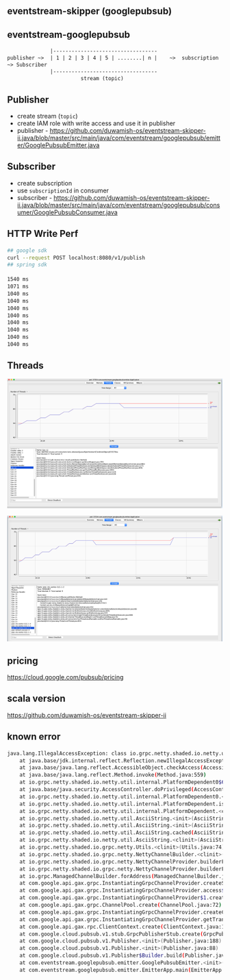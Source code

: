eventstream-skipper (googlepubsub)
-------------------

eventstream-googlepubsub
-----------------------

```
              |----------------------------------
publisher ~>  | 1 | 2 | 3 | 4 | 5 | ........| n |    ~>  subscription ~> Subscriber 
              |----------------------------------     
                        stream (topic)
```

Publisher
---------

- create stream (`topic`)
- create IAM role with write access and use it in publisher
- publisher - https://github.com/duwamish-os/eventstream-skipper-ii.java/blob/master/src/main/java/com/eventstream/googlepubsub/emitter/GooglePubsubEmitter.java

Subscriber
-----------

- create subscription
- use `subscriptionId` in consumer
- subscriber - https://github.com/duwamish-os/eventstream-skipper-ii.java/blob/master/src/main/java/com/eventstream/googlepubsub/consumer/GooglePubsubConsumer.java

HTTP Write Perf
----------

```bash
## google sdk
curl --request POST localhost:8080/v1/publish
## spring sdk

1540 ms
1071 ms
1040 ms
1040 ms
1040 ms
1040 ms
1040 ms
1040 ms
1040 ms
1040 ms
```

Threads
------

![](GCP-Before_HttpCall-pub-sub-Threads.png)

![](GCP-After_Http_pub-sub-Threads.png)

pricing
--------
https://cloud.google.com/pubsub/pricing

scala version
--
https://github.com/duwamish-os/eventstream-skipper-ii


known error
------

```bash
java.lang.IllegalAccessException: class io.grpc.netty.shaded.io.netty.util.internal.PlatformDependent0$6 cannot access class jdk.internal.misc.Unsafe (in module java.base) because module java.base does not export jdk.internal.misc to unnamed module @63376bed
	at java.base/jdk.internal.reflect.Reflection.newIllegalAccessException(Reflection.java:376)
	at java.base/java.lang.reflect.AccessibleObject.checkAccess(AccessibleObject.java:639)
	at java.base/java.lang.reflect.Method.invoke(Method.java:559)
	at io.grpc.netty.shaded.io.netty.util.internal.PlatformDependent0$6.run(PlatformDependent0.java:352)
	at java.base/java.security.AccessController.doPrivileged(AccessController.java:310)
	at io.grpc.netty.shaded.io.netty.util.internal.PlatformDependent0.<clinit>(PlatformDependent0.java:343)
	at io.grpc.netty.shaded.io.netty.util.internal.PlatformDependent.isAndroid(PlatformDependent.java:289)
	at io.grpc.netty.shaded.io.netty.util.internal.PlatformDependent.<clinit>(PlatformDependent.java:92)
	at io.grpc.netty.shaded.io.netty.util.AsciiString.<init>(AsciiString.java:223)
	at io.grpc.netty.shaded.io.netty.util.AsciiString.<init>(AsciiString.java:210)
	at io.grpc.netty.shaded.io.netty.util.AsciiString.cached(AsciiString.java:1401)
	at io.grpc.netty.shaded.io.netty.util.AsciiString.<clinit>(AsciiString.java:48)
	at io.grpc.netty.shaded.io.grpc.netty.Utils.<clinit>(Utils.java:74)
	at io.grpc.netty.shaded.io.grpc.netty.NettyChannelBuilder.<clinit>(NettyChannelBuilder.java:82)
	at io.grpc.netty.shaded.io.grpc.netty.NettyChannelProvider.builderForAddress(NettyChannelProvider.java:38)
	at io.grpc.netty.shaded.io.grpc.netty.NettyChannelProvider.builderForAddress(NettyChannelProvider.java:24)
	at io.grpc.ManagedChannelBuilder.forAddress(ManagedChannelBuilder.java:39)
	at com.google.api.gax.grpc.InstantiatingGrpcChannelProvider.createSingleChannel(InstantiatingGrpcChannelProvider.java:325)
	at com.google.api.gax.grpc.InstantiatingGrpcChannelProvider.access$1800(InstantiatingGrpcChannelProvider.java:81)
	at com.google.api.gax.grpc.InstantiatingGrpcChannelProvider$1.createSingleChannel(InstantiatingGrpcChannelProvider.java:231)
	at com.google.api.gax.grpc.ChannelPool.create(ChannelPool.java:72)
	at com.google.api.gax.grpc.InstantiatingGrpcChannelProvider.createChannel(InstantiatingGrpcChannelProvider.java:241)
	at com.google.api.gax.grpc.InstantiatingGrpcChannelProvider.getTransportChannel(InstantiatingGrpcChannelProvider.java:219)
	at com.google.api.gax.rpc.ClientContext.create(ClientContext.java:199)
	at com.google.cloud.pubsub.v1.stub.GrpcPublisherStub.create(GrpcPublisherStub.java:195)
	at com.google.cloud.pubsub.v1.Publisher.<init>(Publisher.java:188)
	at com.google.cloud.pubsub.v1.Publisher.<init>(Publisher.java:88)
	at com.google.cloud.pubsub.v1.Publisher$Builder.build(Publisher.java:829)
	at com.eventstream.googlepubsub.emitter.GooglePubsubEmitter.<init>(GooglePubsubEmitter.java:48)
	at com.eventstream.googlepubsub.emitter.EmitterApp.main(EmitterApp.java:15)
```